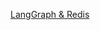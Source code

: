 [LangGraph & Redis](https://redis.io/blog/langgraph-redis-build-smarter-ai-agents-with-memory-persistence/)
